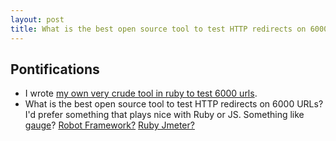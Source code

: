 ```yaml
---
layout: post
title: What is the best open source tool to test HTTP redirects on 6000 URLs?
---
```


## Pontifications

* I wrote [my own very crude tool in ruby to test 6000 urls](http://rolandtanglao.com/2017/04/05/how-to-check-6000-redirects-version2-aka-procedural-programming-sucks/).
* What is the best open source tool to test HTTP redirects on 6000 URLs? I'd prefer something that plays nice with Ruby or JS. Something like [gauge](https://getgauge.io/get-started.html)? [Robot Framework?](http://peritus.github.io/robotframework-httplibrary/HttpLibrary.html) [Ruby Jmeter?](https://blog.flood.io/load-testing-a-restful-api-with-ruby-jmeter/)